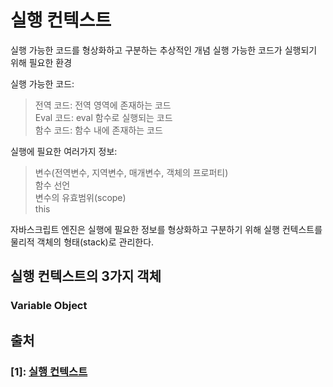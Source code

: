 # 실행 컨텍스트

실행 가능한 코드를 형상화하고 구분하는 추상적인 개념
실행 가능한 코드가 실행되기 위해 필요한 환경

실행 가능한 코드:
> 전역 코드: 전역 영역에 존재하는 코드<br>Eval 코드: eval 함수로 실행되는 코드<br>함수 코드: 함수 내에 존재하는 코드

실행에 필요한 여러가지 정보:
> 변수(전역변수, 지역변수, 매개변수, 객체의 프로퍼티)<br>함수 선언<br>변수의 유효범위(scope)<br>this

자바스크립트 엔진은 실행에 필요한 정보를 형상화하고 구분하기 위해 실행 컨텍스트를 물리적 객체의 형태(stack)로 관리한다.

## 실행 컨텍스트의 3가지 객체

### Variable Object

## 출처

### [1]: [실행 컨텍스트](https://poiemaweb.com/js-execution-context)
